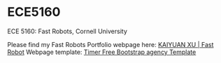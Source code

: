 # ECE5160
ECE 5160: Fast Robots, Cornell University

Please find my Fast Robots Portfolio webpage here: [KAIYUAN XU | Fast Robot](https://kx-74.github.io/FastRobots/)
Webpage template: [Timer Free Bootstrap agency Template](https://themefisher.com/products/timer-bootstrap)